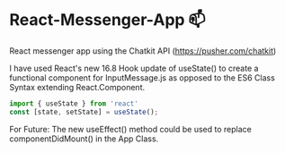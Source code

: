 # React-Messenger-App :mailbox:

React messenger app using the Chatkit API (https://pusher.com/chatkit)

I have used React's new 16.8 Hook update of useState() to create a functional component for InputMessage.js as opposed to the ES6 Class Syntax extending React.Component.

```javascript
import { useState } from 'react'
const [state, setState] = useState();
``` 
  

For Future: The new useEffect() method could be used to replace componentDidMount() in the App Class.

